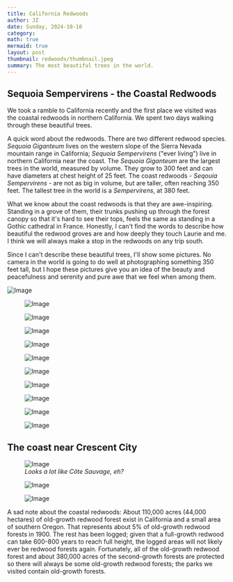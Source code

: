 ```yaml
---
title: California Redwoods
author: JZ
date: Sunday, 2024-10-10
category: 
math: true
mermaid: true
layout: post
thumbnail: redwoods/thumbnail.jpeg
summary: The most beautiful trees in the world.
---  
```

<h2>Sequoia Sempervirens - the Coastal Redwoods</H2>
We took a ramble to California recently and the first place we visited was the coastal redwoods in northern California. We spent two days walking through these beautiful trees.


A quick word about the redwoods. There are two different redwood species. <i>Sequoia Giganteum</i> lives on the western slope of the Sierra Nevada mountain range in California; <i>Sequoia Sempervirens</i> ("ever living") live in northern California near the coast. The <i>Sequoia Giganteum</i> are the largest trees in the world, measured by  volume. They grow to 300 feet and can have diameters at chest height of 25 feet. The coast redwoods - <i>Seqouia Sempervirens</i> - are not as big in volume, but are taller, often reaching 350 feet. The tallest tree in the world is a <i>Sempervirens</i>, at 380 feet.

What we know about the coast redwoods is that they are awe-inspiring. Standing in a grove of them, their trunks pushing up through the forest canopy so that it's hard to see their tops, feels the same as standing in a Gothic cathedral in France. Honestly, I can't find the words to describe how beautiful the redwood groves are and how deeply they touch Laurie and me. I think we will always make a stop in the redwoods on any trip south.

Since I can't describe these beautiful trees, I'll show some pictures. No camera in the world is going to do well at photographing something 350 feet tall, but I hope these pictures give you an idea of the beauty and peacefulness and serenity and pure awe that we feel when among them.

<figured >
	<img class = 'landscape' src="{{ "redwoods/DSC05452.jpg" | prepend: site.imageurl | prepend: site.baseurl  }}" alt="Image" />
	<figcaption><em></em></figcaption>
</figure>
<figure class = 'portrait' >
	<img class="portrait" src="{{ "redwoods/DSC05453.jpg" | prepend: site.imageurl | prepend: site.baseurl  }}" alt="Image" />
	<figcaption><em></em></figcaption>
</figure>

<figure class = 'portrait' >
	<img class="portrait" src="{{ "redwoods/DSC05457.jpg" | prepend: site.imageurl | prepend: site.baseurl  }}" alt="Image" />
	<figcaption><em></em></figcaption>
</figure>

<figure>
	<img class="landscape" src="{{ "redwoods/DSC05465.jpg" | prepend: site.imageurl | prepend: site.baseurl  }}" alt="Image" />
	<figcaption><em></em></figcaption>
</figure>

<figure class = 'landscape' >
	<img class="landscape" src="{{ "redwoods/DSC05469.jpg" | prepend: site.imageurl | prepend: site.baseurl  }}" alt="Image" />
	<figcaption><em></em></figcaption>
</figure>

<figure class = 'portrait' >
	<img class="portrait" src="{{ "redwoods/DSC05471.jpg" | prepend: site.imageurl | prepend: site.baseurl  }}" alt="Image" />
	<figcaption><em></em></figcaption>
</figure>

<figure class = 'portrait' >
	<img class="portrait" src="{{ "redwoods/DSC05479.jpg" | prepend: site.imageurl | prepend: site.baseurl  }}" alt="Image" />
	<figcaption><em></em></figcaption>
</figure>

<figure class = 'portrait' >
	<img class="portrait" src="{{ "redwoods/DSC05493.jpg" | prepend: site.imageurl | prepend: site.baseurl  }}" alt="Image" />
	<figcaption><em></em></figcaption>

</figure>

<figure class = 'landscape' >
	<img src="{{ "redwoods/DSC05533.jpg" | prepend: site.imageurl | prepend: site.baseurl  }}" alt="Image" />
	<figcaption><em></em></figcaption>

</figure>

<figure class = 'portrait' >
	<img class="portrait" src="{{ "redwoods/DSC05566.jpg" | prepend: site.imageurl | prepend: site.baseurl  }}" alt="Image" />
	<figcaption><em></em></figcaption>
</figure>

<figure class = 'landscape' >
	<img src="{{ "redwoods/DSC05601.jpg" | prepend: site.imageurl | prepend: site.baseurl  }}" alt="Image" />
	<figcaption><em></em></figcaption>
</figure>

<h2>The coast near Crescent City</h2>
<figure class = 'landscape' >
	<img src="{{ "redwoods/DSC05541.jpg" | prepend: site.imageurl | prepend: site.baseurl  }}" alt="Image" />
	<figcaption><em>Looks a lot like Côte Sauvage, eh?</em></figcaption>

</figure>

<figure class = 'portrait' >
	<img src="{{ "redwoods/DSC05549.jpg" | prepend: site.imageurl | prepend: site.baseurl  }}" alt="Image" />
	<figcaption><em></em></figcaption>
</figure>

<figure class = 'landscape' >
	<img src="{{ "redwoods/DSC05554.jpg" | prepend: site.imageurl | prepend: site.baseurl  }}" alt="Image" />
	<figcaption><em></em></figcaption>
</figure>

A sad note about the coastal redwoods: About 110,000 acres (44,000 hectares) of old-growth redwood forest exist in California and a small area of southern Oregon. That represents about 5% of old-growth redwood forests in 1900. The rest has been logged; given that a full-growth redwood can take 600-800 years to reach full height, the logged areas will not likely ever be redwood forests again. Fortunately, all of the old-growth redwood forest and about 380,000 acres of the second-growth forests are protected so there will always be some old-growth redwood forests; the parks we visited contain old-growth forests.